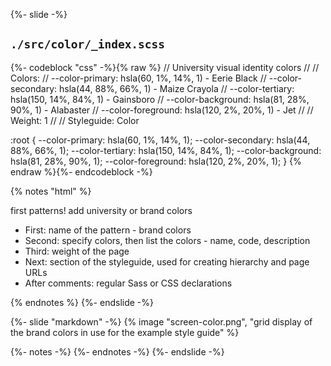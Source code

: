 {%- slide -%}
<h2><code>./src/color/_index.scss</code></h2>

{%- codeblock "css" -%}{% raw %}
// University visual identity colors
//
// Colors:
// --color-primary: hsla(60, 1%, 14%, 1) - Eerie Black
// --color-secondary: hsla(44, 88%, 66%, 1) - Maize Crayola
// --color-tertiary: hsla(150, 14%, 84%, 1) - Gainsboro
// --color-background: hsla(81, 28%, 90%, 1) - Alabaster
// --color-foreground: hsla(120, 2%, 20%, 1) - Jet
//
// Weight: 1
//
// Styleguide: Color

:root {
  --color-primary: hsla(60, 1%, 14%, 1);
  --color-secondary: hsla(44, 88%, 66%, 1);
  --color-tertiary: hsla(150, 14%, 84%, 1);
  --color-background: hsla(81, 28%, 90%, 1);
  --color-foreground: hsla(120, 2%, 20%, 1);
}
{% endraw %}{%- endcodeblock -%}

{% notes "html" %}
<p>first patterns! add university or brand colors</p>
<ul>
  <li>First: name of the pattern - brand colors</li>
  <li>Second: specify colors, then list the colors - name, code, description</li>
  <li>Third: weight of the page</li>
  <li>Next: section of the styleguide, used for creating hierarchy and page URLs</li>
  <li>After comments: regular Sass or CSS declarations</li>
</ul>
{% endnotes %}
{%- endslide -%}



{%- slide "markdown" -%}
{% image "screen-color.png", "grid display of the brand colors in use for the example style guide" %}

{%- notes -%}
{%- endnotes -%}
{%- endslide -%}
